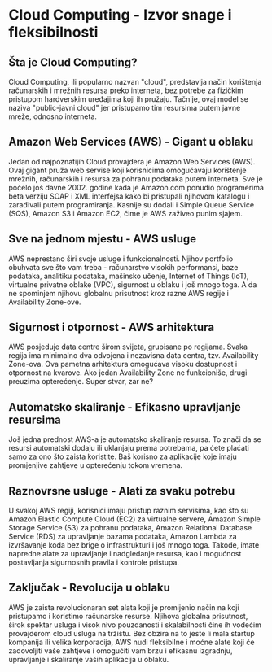 # Cloud Computing - Izvor snage i fleksibilnosti

## Šta je Cloud Computing?

Cloud Computing, ili popularno nazvan "cloud", predstavlja način korištenja računarskih i mrežnih resursa preko interneta, bez potrebe za fizičkim pristupom hardverskim uređajima koji ih pružaju. Tačnije, ovaj model se naziva "public-javni cloud" jer pristupamo tim resursima putem javne mreže, odnosno interneta.

## Amazon Web Services (AWS) - Gigant u oblaku

Jedan od najpoznatijih Cloud provajdera je Amazon Web Services (AWS). Ovaj gigant pruža web servise koji korisnicima omogućavaju korištenje mrežnih, računarskih i resursa za pohranu podataka putem interneta. Sve je počelo još davne 2002. godine kada je Amazon.com ponudio programerima beta verziju SOAP i XML interfejsa kako bi pristupali njihovom katalogu i zarađivali putem programiranja. Kasnije su dodali i Simple Queue Service (SQS), Amazon S3 i Amazon EC2, čime je AWS zaživeo punim sjajem.

## Sve na jednom mjestu - AWS usluge

AWS neprestano širi svoje usluge i funkcionalnosti. Njihov portfolio obuhvata sve što vam treba - računarstvo visokih performansi, baze podataka, analitiku podataka, mašinsko učenje, Internet of Things (IoT), virtualne privatne oblake (VPC), sigurnost u oblaku i još mnogo toga. A da ne spominjem njihovu globalnu prisutnost kroz razne AWS regije i Availability Zone-ove.

## Sigurnost i otpornost - AWS arhitektura

AWS posjeduje data centre širom svijeta, grupisane po regijama. Svaka regija ima minimalno dva odvojena i nezavisna data centra, tzv. Availability Zone-ova. Ova pametna arhitektura omogućava visoku dostupnost i otpornost na kvarove. Ako jedan Availability Zone ne funkcioniše, drugi preuzima opterećenje. Super stvar, zar ne?

## Automatsko skaliranje - Efikasno upravljanje resursima

Još jedna prednost AWS-a je automatsko skaliranje resursa. To znači da se resursi automatski dodaju ili uklanjaju prema potrebama, pa ćete plaćati samo za ono što zaista koristite. Baš korisno za aplikacije koje imaju promjenjive zahtjeve u opterećenju tokom vremena.

## Raznovrsne usluge - Alati za svaku potrebu

U svakoj AWS regiji, korisnici imaju pristup raznim servisima, kao što su Amazon Elastic Compute Cloud (EC2) za virtualne servere, Amazon Simple Storage Service (S3) za pohranu podataka, Amazon Relational Database Service (RDS) za upravljanje bazama podataka, Amazon Lambda za izvršavanje koda bez brige o infrastrukturi i još mnogo toga. Takođe, imate napredne alate za upravljanje i nadgledanje resursa, kao i mogućnost postavljanja sigurnosnih pravila i kontrole pristupa.

## Zaključak - Revolucija u oblaku

AWS je zaista revolucionaran set alata koji je promijenio način na koji pristupamo i koristimo računarske resurse. Njihova globalna prisutnost, širok spektar usluga i visok nivo pouzdanosti i skalabilnosti čine ih vodećim provajderom cloud usluga na tržištu. Bez obzira na to jeste li mala startup kompanija ili velika korporacija, AWS nudi fleksibilne i moćne alate koji će zadovoljiti vaše zahtjeve i omogućiti vam brzu i efikasnu izgradnju, upravljanje i skaliranje vaših aplikacija u oblaku.
